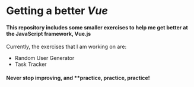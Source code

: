# Getting a better *Vue*

#### This repository includes some smaller exercises to help me get better at the JavaScript framework, Vue.js

Currently, the exercises that I am working on are:

- Random User Generator
- Task Tracker

#### Never stop improving, and **practice, practice, practice!
